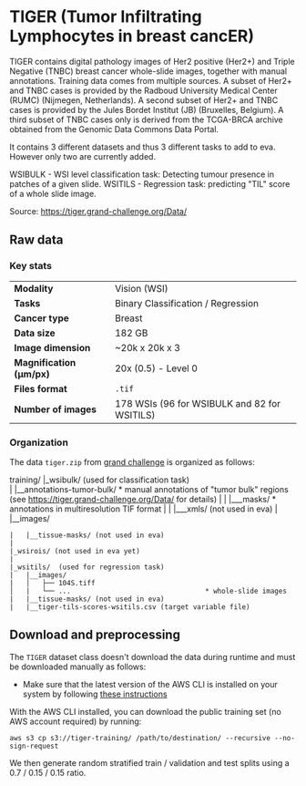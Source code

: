 # TIGER (Tumor Infiltrating Lymphocytes in breast cancER)

TIGER contains digital pathology images of Her2 positive (Her2+) and Triple Negative (TNBC) breast cancer whole-slide images, together with manual annotations. Training data comes from multiple sources. A subset of Her2+ and TNBC cases is provided by the Radboud University Medical Center (RUMC) (Nijmegen, Netherlands). A second subset of Her2+ and TNBC cases is provided by the Jules Bordet Institut (JB) (Bruxelles, Belgium). A third subset of TNBC cases only is derived from the TCGA-BRCA archive obtained from the Genomic Data Commons Data Portal.

It contains 3 different datasets and thus 3 different tasks to add to eva. However only two are currently added.

WSIBULK - WSI level classification task: Detecting tumour presence in patches of a given slide.
WSITILS - Regression task: predicting "TIL" score of a whole slide image. 

Source: https://tiger.grand-challenge.org/Data/ 


## Raw data

### Key stats

|                           |                                                          |
|---------------------------|----------------------------------------------------------|
| **Modality**              | Vision (WSI)                                             |
| **Tasks**                 | Binary Classification / Regression                       |
| **Cancer type**           | Breast                                                   |
| **Data size**             | 182 GB                                                   |
| **Image dimension**       | ~20k x 20k x 3                                           |
| **Magnification (μm/px)** | 20x (0.5) - Level 0                                      |
| **Files format**          | `.tif`                                                   |
| **Number of images**      | 178 WSIs (96 for WSIBULK and 82 for WSITILS)             |


### Organization

The data `tiger.zip` from [grand challenge](https://tiger.grand-challenge.org/) is organized as follows:

training/
	|_wsibulk/ (used for classification task)  
	|	|__annotations-tumor-bulk/				* manual annotations of "tumor bulk" regions (see https://tiger.grand-challenge.org/Data/ for details)
	|	|	|___masks/							* annotations in multiresolution TIF format
	|	|	|___xmls/ (not used in eva)
	|	|__images/	
					
	|	|__tissue-masks/ (not used in eva)		
	|
	|_wsirois/ (not used in eva yet)
	|
	|_wsitils/	(used for regression task)							
	|	|__images/	
    |   │   ├── 104S.tiff
    │   |   └── ...									* whole-slide images
	|	|__tissue-masks/ (not used in eva)	
	|	|__tiger-tils-scores-wsitils.csv (target variable file)




## Download and preprocessing

The `TIGER` dataset class doesn't download the data during runtime and must be downloaded manually as follows:

- Make sure that the latest version of the AWS CLI is installed on your system by following [these instructions](https://docs.aws.amazon.com/cli/latest/userguide/getting-started-install.html)

With the AWS CLI installed, you can download the public training set (no AWS account required) by running:

`aws s3 cp s3://tiger-training/ /path/to/destination/ --recursive --no-sign-request`


We then generate random stratified train / validation and test splits using a 0.7 / 0.15 / 0.15 ratio.




